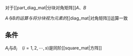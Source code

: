 对于[[part_diag_mat|分块对角矩阵]]$A$、$B$

$A与B的运算与将分块视为元素的$[[diag_mat|对角矩阵]]运算一致
## 条件
$A_i$与$B_i\quad(i=1,2,\cdots,s)$是同阶[[square_mat|方阵]]

